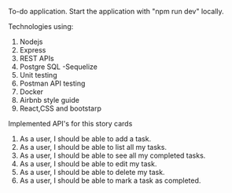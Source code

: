 To-do application.
Start the application with "npm run dev" locally.

Technologies using:
1.  Nodejs
2.  Express
3.  REST APIs
4.  Postgre SQL -Sequelize
5.  Unit testing
6.  Postman API testing
7.  Docker
8.  Airbnb style guide
9.  React,CSS and bootstarp

Implemented API's for this story cards

1. As a user, I should be able to add a task.
2. As a user, I should be able to list all my tasks.
3. As a user, I should be able to see all my completed tasks.
4. As a user, I should be able to edit my task.
5. As a user, I should be able to delete my task.
6. As a user, I should be able to mark a task as completed.
